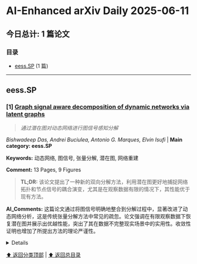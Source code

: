 # AI-Enhanced arXiv Daily 2025-06-11

<a id='toc'></a>
## 今日总计: 1 篇论文
### 目录
- [eess.SP](#eesssp) (1 篇)

---
<a id='eesssp'></a>
## eess.SP 

### [1] [Graph signal aware decomposition of dynamic networks via latent graphs](https://arxiv.org/abs/2506.08519)
> *通过潜在图对动态网络进行图信号感知分解*

*Bishwadeep Das, Andrei Buciulea, Antonio G. Marques, Elvin Isufi* | **Main category: eess.SP**

**Keywords:** 动态网络, 图信号, 张量分解, 潜在图, 网络重建

**Comment:** 13 Pages, 9 Figures

> **TL;DR:** 该论文提出了一种新的双向分解方法，利用潜在图更好地捕捉网络拓扑和节点信号的耦合演变，尤其是在观察数据有限的情况下，其性能优于现有方法。

**AI_Comments:** 这篇论文通过将图信号明确地整合到分解过程中，显著改进了动态网络分析，这是传统张量分解方法中常见的疏忽。论文强调在有限观察数据下恢复潜在图并展示出优越性能，突出了其在数据不完整现实场景中的实用性。收敛性证明也增加了所提出方法的理论严谨性。

<details>
  <summary>Details</summary>

**Motivation:** 现有的基于张量的方法在分析动态网络演变时，提取的嵌入通常缺乏关系结构，并且忽视了拓扑和节点信号之间的耦合，这降低了可解释性，并限制了在部分观察数据下的分析能力。

**Method:** 本文提出了一种新颖的双向分解方法来表示动态图拓扑，其中结构演变通过潜在图邻接矩阵的线性组合来捕获，反映了拓扑和信号的整体联合演变。通过交替最小化来估计潜在邻接矩阵及其时间尺度特征，并证明了该方法的收敛性。

**Result:** 数值结果表明，所提出的方法能够恢复单独和集体表达的潜在图。在重建缺失网络方面，尤其是在观察数据有限的情况下，其性能优于标准的基于张量分解和基于信号的拓扑识别方法。

**Conclusion:** 所提出的双向分解方法通过将图信号整合到分解过程中，有效解决了以往方法的局限性，从而在动态网络的解释性和重建方面取得了更好的效果，尤其是在数据稀缺的情况下。

> **ai_Abstract:** 本文提出了一种新颖的用于动态网络的双向分解方法，该方法将图信号整合到分解过程中。针对现有基于张量的方法常忽略网络拓扑与节点信号之间耦合的局限性，所提出的方法通过潜在图邻接矩阵捕获结构演变。通过交替最小化估计这些矩阵，该方法在重建缺失网络数据方面表现出卓越性能，尤其是在观察数据稀缺的情况下，从而增强了动态社会技术系统的可解释性和分析能力。

> **摘要翻译:** 网络上和网络中的动态分别指拓扑结构和节点相关信号的变化，这些变化普遍存在于许多社会技术系统，包括社交、生物和基础设施网络。由于实际限制、隐私问题或故障，我们通常只能观察到部分拓扑演变和相关信号，这不仅阻碍了下游任务，也限制了我们对网络演变的分析。通过关注网络演变潜在的驱动因素，这些因素可以通过低秩张量分解自然地揭示出来，上述问题可以得到缓解。基于张量的方法为通过低秩分解揭示网络演变的潜在因素提供了强大的手段。然而，提取的嵌入通常缺乏关系结构，并且是独立于节点信号获得的。这种脱节降低了嵌入的可解释性，并忽视了拓扑结构和信号之间的耦合。为了解决这些限制，我们提出了一种新颖的双向分解方法来表示动态图拓扑，其中结构演变通过潜在图邻接矩阵的线性组合来捕获，反映了拓扑和信号的整体联合演变。利用时空数据，我们通过交替最小化估计潜在邻接矩阵及其时间尺度特征，并证明我们的方法收敛到一个平稳点。数值结果表明，所提出的方法能够恢复单独和集体表达的潜在图，在重建缺失网络方面优于标准基于张量分解和基于信号的拓扑识别方法，尤其是在观察数据有限的情况下。

</details>

[⬆️ 返回分类顶部](#eesssp) | [⬆️ 返回总目录](#toc)


